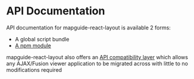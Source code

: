 # API Documentation

API documentation for mapguide-react-layout is available 2 forms:

 * A global script bundle
 * [A npm module](apidoc_npm/index.html)

mapguide-react-layout also offers an [API compatibility layer](apicompat.html) which allows any AJAX/Fusion viewer application to be migrated across with little to no modifications required